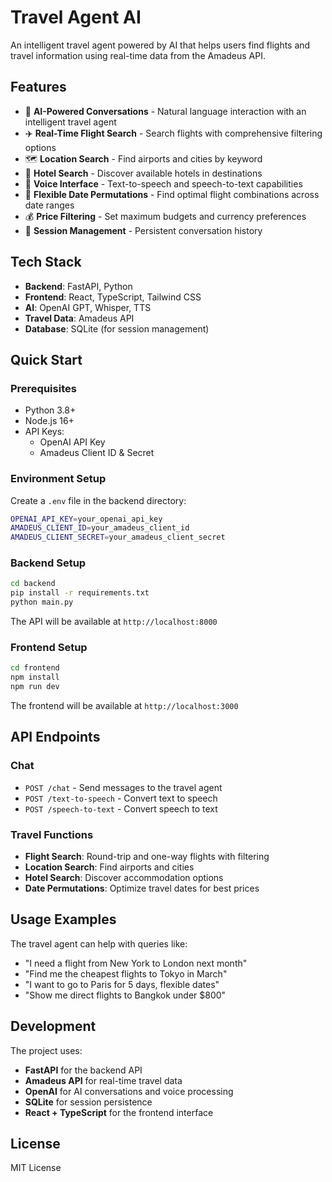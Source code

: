 # Travel Agent AI

An intelligent travel agent powered by AI that helps users find flights and travel information using real-time data from the Amadeus API.

## Features

- 🤖 **AI-Powered Conversations** - Natural language interaction with an intelligent travel agent
- ✈️ **Real-Time Flight Search** - Search flights with comprehensive filtering options
- 🗺️ **Location Search** - Find airports and cities by keyword
- 🏨 **Hotel Search** - Discover available hotels in destinations
- 🎤 **Voice Interface** - Text-to-speech and speech-to-text capabilities
- 📅 **Flexible Date Permutations** - Find optimal flight combinations across date ranges
- 💰 **Price Filtering** - Set maximum budgets and currency preferences
- 🔄 **Session Management** - Persistent conversation history

## Tech Stack

- **Backend**: FastAPI, Python
- **Frontend**: React, TypeScript, Tailwind CSS
- **AI**: OpenAI GPT, Whisper, TTS
- **Travel Data**: Amadeus API
- **Database**: SQLite (for session management)

## Quick Start

### Prerequisites

- Python 3.8+
- Node.js 16+
- API Keys:
  - OpenAI API Key
  - Amadeus Client ID & Secret

### Environment Setup

Create a `.env` file in the backend directory:

```bash
OPENAI_API_KEY=your_openai_api_key
AMADEUS_CLIENT_ID=your_amadeus_client_id
AMADEUS_CLIENT_SECRET=your_amadeus_client_secret
```

### Backend Setup

```bash
cd backend
pip install -r requirements.txt
python main.py
```

The API will be available at `http://localhost:8000`

### Frontend Setup

```bash
cd frontend
npm install
npm run dev
```

The frontend will be available at `http://localhost:3000`

## API Endpoints

### Chat
- `POST /chat` - Send messages to the travel agent
- `POST /text-to-speech` - Convert text to speech
- `POST /speech-to-text` - Convert speech to text

### Travel Functions
- **Flight Search**: Round-trip and one-way flights with filtering
- **Location Search**: Find airports and cities
- **Hotel Search**: Discover accommodation options
- **Date Permutations**: Optimize travel dates for best prices

## Usage Examples

The travel agent can help with queries like:
- "I need a flight from New York to London next month"
- "Find me the cheapest flights to Tokyo in March"
- "I want to go to Paris for 5 days, flexible dates"
- "Show me direct flights to Bangkok under $800"

## Development

The project uses:
- **FastAPI** for the backend API
- **Amadeus API** for real-time travel data
- **OpenAI** for AI conversations and voice processing
- **SQLite** for session persistence
- **React + TypeScript** for the frontend interface

## License

MIT License
